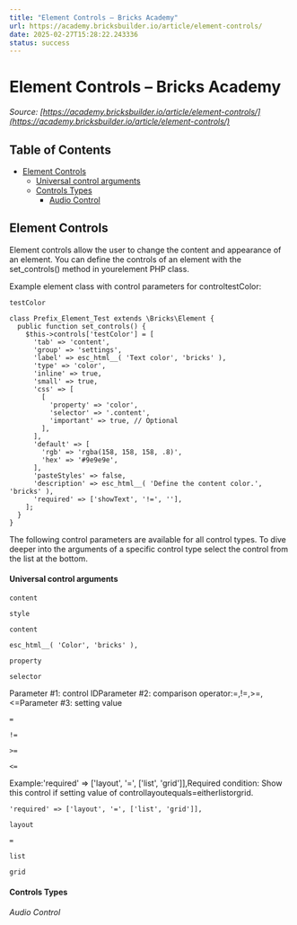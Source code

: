 ```yaml
---
title: "Element Controls – Bricks Academy"
url: https://academy.bricksbuilder.io/article/element-controls/
date: 2025-02-27T15:28:22.243336
status: success
---
```


# Element Controls – Bricks Academy

*Source: [https://academy.bricksbuilder.io/article/element-controls/](https://academy.bricksbuilder.io/article/element-controls/)*

## Table of Contents

- [Element Controls](#element-controls)
    - [Universal control arguments](#universal-control-arguments)
    - [Controls Types](#controls-types)
        - [Audio Control](#audio-control)

## Element Controls

Element controls allow the user to change the content and appearance of an element. You can define the controls of an element with the set_controls() method in yourelement PHP class.

Example element class with control parameters for controltestColor:

`testColor`

```
class Prefix_Element_Test extends \Bricks\Element {
  public function set_controls() {
    $this->controls['testColor'] = [
      'tab' => 'content',
      'group' => 'settings',
      'label' => esc_html__( 'Text color', 'bricks' ),
      'type' => 'color',
      'inline' => true,
      'small' => true,
      'css' => [
        [
          'property' => 'color',
          'selector' => '.content',
          'important' => true, // Optional
        ],
      ],
      'default' => [
        'rgb' => 'rgba(158, 158, 158, .8)',
        'hex' => '#9e9e9e',
      ],
      'pasteStyles' => false,
      'description' => esc_html__( 'Define the content color.', 'bricks' ),
      'required' => ['showText', '!=', ''],
    ];
  }
}

```

The following control parameters are available for all control types. To dive deeper into the arguments of a specific control type select the control from the list at the bottom.

#### Universal control arguments

`content`

`style`

`content`

`esc_html__( 'Color', 'bricks' ),`

`property`

`selector`

Parameter #1: control IDParameter #2: comparison operator:=,!=,>=,<=Parameter #3: setting value

`=`

`!=`

`>=`

`<=`

Example:'required' => ['layout', '=', ['list', 'grid']],Required condition: Show this control if setting value of controllayoutequals=eitherlistorgrid.

`'required' => ['layout', '=', ['list', 'grid']],`

`layout`

`=`

`list`

`grid`

#### Controls Types

###### Audio Control

